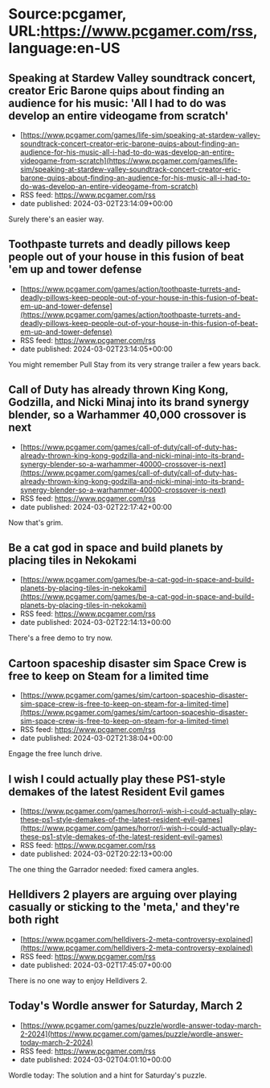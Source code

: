 # Source:pcgamer, URL:https://www.pcgamer.com/rss, language:en-US

## Speaking at Stardew Valley soundtrack concert, creator Eric Barone quips about finding an audience for his music: 'All I had to do was develop an entire videogame from scratch'
 - [https://www.pcgamer.com/games/life-sim/speaking-at-stardew-valley-soundtrack-concert-creator-eric-barone-quips-about-finding-an-audience-for-his-music-all-i-had-to-do-was-develop-an-entire-videogame-from-scratch](https://www.pcgamer.com/games/life-sim/speaking-at-stardew-valley-soundtrack-concert-creator-eric-barone-quips-about-finding-an-audience-for-his-music-all-i-had-to-do-was-develop-an-entire-videogame-from-scratch)
 - RSS feed: https://www.pcgamer.com/rss
 - date published: 2024-03-02T23:14:09+00:00

Surely there's an easier way.

## Toothpaste turrets and deadly pillows keep people out of your house in this fusion of beat 'em up and tower defense
 - [https://www.pcgamer.com/games/action/toothpaste-turrets-and-deadly-pillows-keep-people-out-of-your-house-in-this-fusion-of-beat-em-up-and-tower-defense](https://www.pcgamer.com/games/action/toothpaste-turrets-and-deadly-pillows-keep-people-out-of-your-house-in-this-fusion-of-beat-em-up-and-tower-defense)
 - RSS feed: https://www.pcgamer.com/rss
 - date published: 2024-03-02T23:14:05+00:00

You might remember Pull Stay from its very strange trailer a few years back.

## Call of Duty has already thrown King Kong, Godzilla, and Nicki Minaj into its brand synergy blender, so a Warhammer 40,000 crossover is next
 - [https://www.pcgamer.com/games/call-of-duty/call-of-duty-has-already-thrown-king-kong-godzilla-and-nicki-minaj-into-its-brand-synergy-blender-so-a-warhammer-40000-crossover-is-next](https://www.pcgamer.com/games/call-of-duty/call-of-duty-has-already-thrown-king-kong-godzilla-and-nicki-minaj-into-its-brand-synergy-blender-so-a-warhammer-40000-crossover-is-next)
 - RSS feed: https://www.pcgamer.com/rss
 - date published: 2024-03-02T22:17:42+00:00

Now that's grim.

## Be a cat god in space and build planets by placing tiles in Nekokami
 - [https://www.pcgamer.com/games/be-a-cat-god-in-space-and-build-planets-by-placing-tiles-in-nekokami](https://www.pcgamer.com/games/be-a-cat-god-in-space-and-build-planets-by-placing-tiles-in-nekokami)
 - RSS feed: https://www.pcgamer.com/rss
 - date published: 2024-03-02T22:14:13+00:00

There's a free demo to try now.

## Cartoon spaceship disaster sim Space Crew is free to keep on Steam for a limited time
 - [https://www.pcgamer.com/games/sim/cartoon-spaceship-disaster-sim-space-crew-is-free-to-keep-on-steam-for-a-limited-time](https://www.pcgamer.com/games/sim/cartoon-spaceship-disaster-sim-space-crew-is-free-to-keep-on-steam-for-a-limited-time)
 - RSS feed: https://www.pcgamer.com/rss
 - date published: 2024-03-02T21:38:04+00:00

Engage the free lunch drive.

## I wish I could actually play these PS1-style demakes of the latest Resident Evil games
 - [https://www.pcgamer.com/games/horror/i-wish-i-could-actually-play-these-ps1-style-demakes-of-the-latest-resident-evil-games](https://www.pcgamer.com/games/horror/i-wish-i-could-actually-play-these-ps1-style-demakes-of-the-latest-resident-evil-games)
 - RSS feed: https://www.pcgamer.com/rss
 - date published: 2024-03-02T20:22:13+00:00

The one thing the Garrador needed: fixed camera angles.

## Helldivers 2 players are arguing over playing casually or sticking to the 'meta,' and they're both right
 - [https://www.pcgamer.com/helldivers-2-meta-controversy-explained](https://www.pcgamer.com/helldivers-2-meta-controversy-explained)
 - RSS feed: https://www.pcgamer.com/rss
 - date published: 2024-03-02T17:45:07+00:00

There is no one way to enjoy Helldivers 2.

## Today's Wordle answer for Saturday, March 2
 - [https://www.pcgamer.com/games/puzzle/wordle-answer-today-march-2-2024](https://www.pcgamer.com/games/puzzle/wordle-answer-today-march-2-2024)
 - RSS feed: https://www.pcgamer.com/rss
 - date published: 2024-03-02T04:01:10+00:00

Wordle today: The solution and a hint for Saturday's puzzle.

